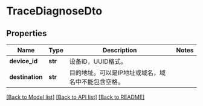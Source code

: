 # TraceDiagnoseDto

## Properties
Name | Type | Description | Notes
------------ | ------------- | ------------- | -------------
**device_id** | **str** | 设备ID，UUID格式。 | 
**destination** | **str** | 目的地址。可以是IP地址或域名，域名中不能包含空格。 | 

[[Back to Model list]](../README.md#documentation-for-models) [[Back to API list]](../README.md#documentation-for-api-endpoints) [[Back to README]](../README.md)


